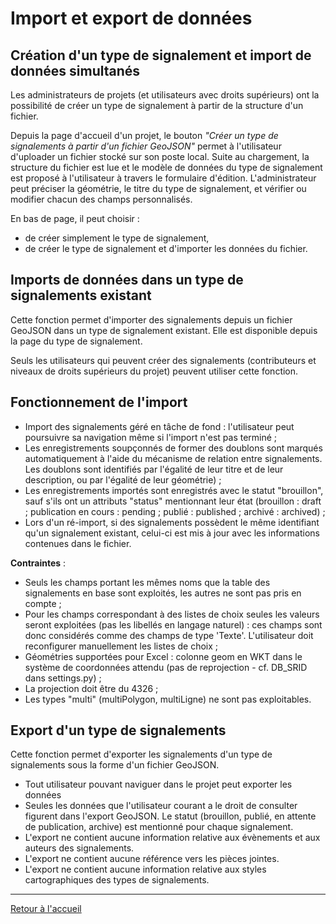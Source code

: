 # Import et export de données

## Création d'un type de signalement et import de données simultanés

Les administrateurs de projets (et utilisateurs avec droits supérieurs) ont la possibilité de créer un type de signalement à partir de la structure d'un fichier.

Depuis la page d'accueil d'un projet, le bouton _"Créer un type de signalements à partir d'un fichier GeoJSON"_ permet à l'utilisateur d'uploader un fichier stocké sur son poste local. Suite au chargement, la structure du fichier est lue et le modèle de données du type de signalement est proposé à l'utilisateur à travers le formulaire d'édition.
L'administrateur peut préciser la géométrie, le titre du type de signalement, et vérifier ou modifier chacun des champs personnalisés.

En bas de page, il peut choisir :
* de créer simplement le type de signalement,
* de créer le type de signalement et d'importer les données du fichier.

## Imports de données dans un type de signalements existant

Cette fonction permet d'importer des signalements depuis un fichier GeoJSON dans un type de signalement existant. Elle est disponible depuis la page du type de signalement.

Seuls les utilisateurs qui peuvent créer des signalements (contributeurs et niveaux de droits supérieurs du projet) peuvent utiliser cette fonction.

## Fonctionnement de l'import

* Import des signalements géré en tâche de fond : l'utilisateur peut poursuivre sa navigation même si l'import n'est pas terminé ;
* Les enregistrements soupçonnés de former des doublons sont marqués automatiquement à l'aide du mécanisme de relation entre signalements. Les doublons sont identifiés par l'égalité de leur titre et de leur description, ou par l'égalité de leur géométrie) ;
* Les enregistrements importés sont enregistrés avec le statut "brouillon", sauf s'ils ont un attributs "status" mentionnant leur état (brouillon : draft ; publication en cours : pending ; publié : published ; archivé : archived) ;
* Lors d'un ré-import, si des signalements possèdent le même identifiant qu'un signalement existant, celui-ci est mis à jour avec les informations contenues dans le fichier.

**Contraintes** :
* Seuls les champs portant les mêmes noms que la table des signalements en base sont exploités, les autres ne sont pas pris en compte ;
* Pour les champs correspondant à des listes de choix seules les valeurs seront exploitées (pas les libellés en langage naturel) : ces champs sont donc considérés comme des champs de type 'Texte'. L'utilisateur doit reconfigurer manuellement les listes de choix ;
* Géométries supportées pour Excel : colonne geom en WKT dans le système de coordonnées attendu (pas de reprojection - cf. DB_SRID dans settings.py) ;
* La projection doit être du 4326 ;
* Les types "multi" (multiPolygon, multiLigne) ne sont pas exploitables.

## Export d'un type de signalements

Cette fonction permet d'exporter les signalements d'un type de signalements sous la forme d'un fichier GeoJSON.
* Tout utilisateur pouvant naviguer dans le projet peut exporter les données
* Seules les données que l'utilisateur courant a le droit de consulter figurent dans l'export GeoJSON. Le statut (brouillon, publié, en attente de publication, archive) est mentionné pour chaque signalement.
* L'export ne contient aucune information relative aux évènements et aux auteurs des signalements.
* L'export ne contient aucune référence vers les pièces jointes.
* L'export ne contient aucune information relative aux styles cartographiques des types de signalements.

---

[Retour à l'accueil](<README.md>)
